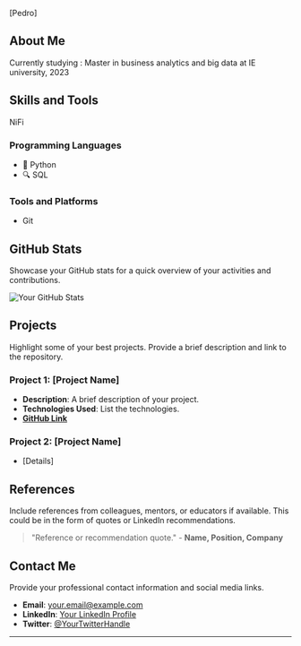 [Pedro]

## About Me
Currently studying : Master in business analytics and big data at IE university, 2023

## Skills and Tools
NiFi

### Programming Languages
- 🐍 Python
- 🔍 SQL

### Tools and Platforms
- Git

## GitHub Stats
Showcase your GitHub stats for a quick overview of your activities and contributions.

![Your GitHub Stats](https://github-readme-stats.vercel.app/api?username=[YourGitHubUsername]&show_icons=true)

## Projects
Highlight some of your best projects. Provide a brief description and link to the repository.

### Project 1: [Project Name]
- **Description**: A brief description of your project.
- **Technologies Used**: List the technologies.
- **[GitHub Link](https://github.com/YourGitHubUsername/ProjectRepo)**

### Project 2: [Project Name]
- [Details]

## References
Include references from colleagues, mentors, or educators if available. This could be in the form of quotes or LinkedIn recommendations.

> "Reference or recommendation quote." - **Name, Position, Company**

## Contact Me
Provide your professional contact information and social media links.

- **Email**: [your.email@example.com](mailto:your.email@example.com)
- **LinkedIn**: [Your LinkedIn Profile](https://www.linkedin.com/in/yourusername/)
- **Twitter**: [@YourTwitterHandle](https://twitter.com/YourTwitterHandle)

---


